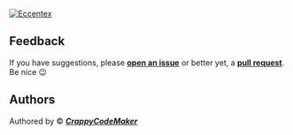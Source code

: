 [![Eccentex](https://github.com/CrappyCodeMaker/ECCENTEX-KNOWLEGE/blob/main/Content/IMG/Start.gif?raw=true)](https://github.com/CrappyCodeMaker/ECCENTEX-KNOWLEGE/tree/main/Content/0%20Topics/Topics.md)

## Feedback

If you have suggestions, please **[open an issue](https://github.com/CrappyCodeMaker/CCM-Theme/issues)** or better yet, a **[pull request](https://github.com/CrappyCodeMaker/CCM-Theme/pulls)**. Be nice 😉

## Authors

Authored by © _**[CrappyCodeMaker](https://github.com/CrappyCodeMaker)**_
